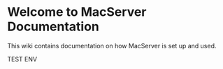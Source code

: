 # Welcome to MacServer Documentation

This wiki contains documentation on how MacServer is set up and used.

TEST ENV